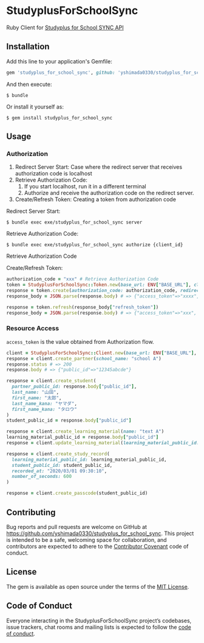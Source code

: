 # StudyplusForSchoolSync

Ruby Client for [Studyplus for School SYNC API](https://studyplus.github.io/fs-sync-api/)

## Installation

Add this line to your application's Gemfile:

```ruby
gem 'studyplus_for_school_sync', github: 'yshimada0330/studyplus_for_school_sync'
```

And then execute:

    $ bundle

Or install it yourself as:

    $ gem install studyplus_for_school_sync

## Usage

### Authorization

1. Redirect Server Start: Case where the redirect server that receives authorization code is localhost
1. Retrieve Authorization Code:
   1. If you start localhost, run it in a different terminal
   1. Authorize and receive the authorization code on the redirect server.
1. Create/Refresh Token: Creating a token from authorization code

Redirect Server Start:

    $ bundle exec exe/studyplus_for_school_sync server

Retrieve Authorization Code:

    $ bundle exec exe/studyplus_for_school_sync authorize {client_id}

Retrieve Authorization Code

Create/Refresh Token:

```ruby
authorization_code = "xxx" # Retrieve Authorization Code
token = StudyplusForSchoolSync::Token.new(base_url: ENV["BASE_URL"], client_id: ENV["CLIENT_ID"], client_secret: ENV["CLIENT_SECRET"])
response = token.create(authorization_code: authorization_code, redirect_uri: "https://localhost:8080")
response_body = JSON.parse(response.body) # => {"access_token"=>"xxxx", "token_type"=>"Bearer", "expires_in"=>86399, "refresh_token"=>"xxx", "scope"=>"learning_material_supplier lms_passcode_issue", "created_at"=>1621398508}

response = token.refresh(response_body["refresh_token"])
response_body = JSON.parse(response.body) # => {"access_token"=>"xxx", "token_type"=>"Bearer", "expires_in"=>86399, "refresh_token"=>"xxx", "scope"=>"learning_material_supplier lms_passcode_issue", "created_at"=>1621398923}
```

### Resource Access

`access_token` is the value obtained from Authorization flow.

```ruby
client = StudyplusForSchoolSync::Client.new(base_url: ENV["BASE_URL"], access_token: access_token)
response = client.create_partner(school_name: "school A")
response.status # => 200
response.body # => {"public_id"=>"12345abcde"}

response = client.create_student(
  partner_public_id: response.body["public_id"],
  last_name: "山田",
  first_name: "太郎",
  last_name_kana: "ヤマダ",
  first_name_kana: "タロウ"
)
student_public_id = response.body["public_id"]

response = client.create_learning_material(name: "text A")
learning_material_public_id = response.body["public_id"]
response = client.update_learning_material(learning_material_public_id: learning_material_public_id, name: "text B")

response = client.create_study_record(
  learning_material_public_id: learning_material_public_id,
  student_public_id: student_public_id,
  recorded_at: "2020/03/01 09:30:10",
  number_of_seconds: 600
)

response = client.create_passcode(student_public_id)
```

## Contributing

Bug reports and pull requests are welcome on GitHub at https://github.com/yshimada0330/studyplus_for_school_sync. This project is intended to be a safe, welcoming space for collaboration, and contributors are expected to adhere to the [Contributor Covenant](http://contributor-covenant.org) code of conduct.

## License

The gem is available as open source under the terms of the [MIT License](https://opensource.org/licenses/MIT).

## Code of Conduct

Everyone interacting in the StudyplusForSchoolSync project’s codebases, issue trackers, chat rooms and mailing lists is expected to follow the [code of conduct](https://github.com/yshimada0330/studyplus_for_school_sync/blob/master/CODE_OF_CONDUCT.md).
